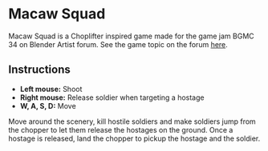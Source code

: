 # Macaw Squad

Macaw Squad is a Choplifter inspired game made for the game jam BGMC 34 on Blender Artist forum.
See the game topic on the forum [here](https://blenderartists.org/t/bgmc-34-macaw-squad).

## Instructions

- **Left mouse:** Shoot
- **Right mouse:** Release soldier when targeting a hostage
- **W, A, S, D:** Move

Move around the scenery, kill hostile soldiers and make soldiers jump from the 
chopper to let them release the hostages on the ground. Once a hostage is released, 
land the chopper to pickup the hostage and the soldier.
